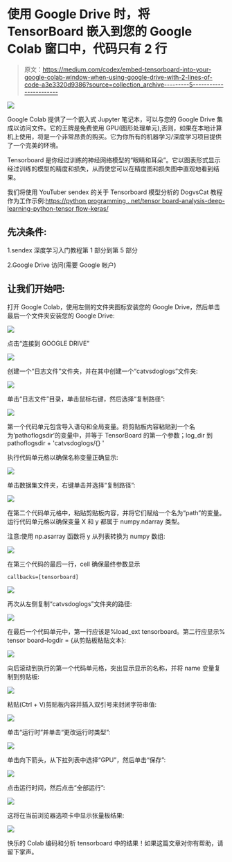 # 使用 Google Drive 时，将 TensorBoard 嵌入到您的 Google Colab 窗口中，代码只有 2 行

> 原文：<https://medium.com/codex/embed-tensorboard-into-your-google-colab-window-when-using-google-drive-with-2-lines-of-code-a3e3320d9386?source=collection_archive---------5----------------------->

![](img/8131a2055bc64790e29a1af79c4ab68a.png)

Google Colab 提供了一个嵌入式 Jupyter 笔记本，可以与您的 Google Drive 集成以访问文件。它的王牌是免费使用 GPU(图形处理单元),否则，如果在本地计算机上使用，将是一个非常昂贵的购买。它为你所有的机器学习/深度学习项目提供了一个完美的环境。

Tensorboard 是你经过训练的神经网络模型的“眼睛和耳朵”。它以图表形式显示经过训练的模型的精度和损失，从而使您可以在精度图和损失图中直观地看到结果。

我们将使用 YouTuber sendex 的关于 Tensorboard 模型分析的 DogvsCat 教程作为工作示例:[https://python programming . net/tensor board-analysis-deep-learning-python-tensor flow-keras/](https://pythonprogramming.net/tensorboard-analysis-deep-learning-python-tensorflow-keras/)

## 先决条件:

1.sendex 深度学习入门教程第 1 部分到第 5 部分

2.Google Drive 访问(需要 Google 帐户)

## 让我们开始吧:

打开 Google Colab，使用左侧的文件夹图标安装您的 Google Drive，然后单击最后一个文件夹安装您的 Google Drive:

![](img/e30d883c4762b15e77c4cf8315ae81e7.png)

点击“连接到 GOOGLE DRIVE”

![](img/4cb54218fb2d6ee8566092d234368b9b.png)

创建一个“日志文件”文件夹，并在其中创建一个“catvsdoglogs”文件夹:

![](img/59d90a3c8aedfcf6158801280545270e.png)

单击“日志文件”目录，单击鼠标右键，然后选择“复制路径”:

![](img/c0081dda495261ebb70c7bcad4d47872.png)

第一个代码单元包含导入语句和全局变量。将剪贴板内容粘贴到一个名为‘pathoflogsdir’的变量中，并等于 TensorBoard 的第一个参数；log_dir 到 pathoflogsdir + 'catvsdoglogs/{} '

执行代码单元格以确保名称变量正确显示:

![](img/4169597d681891c46fb86be7ac393243.png)

单击数据集文件夹，右键单击并选择“复制路径”:

![](img/a990bf09737f050beeb96992f6019883.png)

在第二个代码单元格中，粘贴剪贴板内容，并将它们赋给一个名为“path”的变量。运行代码单元格以确保变量 X 和 y 都属于 numpy.ndarray 类型。

注意:使用 np.asarray 函数将 y 从列表转换为 numpy 数组:

![](img/a309f7b61e6ec19216a800ab156469a8.png)

在第三个代码的最后一行，cell 确保最终参数显示

```
callbacks=[tensorboard]
```

![](img/d8c4ffe05b007dcb9ba3ef742b31db6c.png)

再次从左侧复制“catvsdoglogs”文件夹的路径:

![](img/390c17f6c24b49885bca91c193767155.png)

在最后一个代码单元中，第一行应该是%load_ext tensorboard。第二行应显示% tensor board–logdir = {从剪贴板粘贴文本}:

![](img/2cd313f3bdaac8c3c9d92a5a469387f1.png)

向后滚动到执行的第一个代码单元格，突出显示显示的名称，并将 name 变量复制到剪贴板:

![](img/12e68dd0de09be9e3da07ea6e2a47b60.png)

粘贴(Ctrl + V)剪贴板内容并插入双引号来封闭字符串值:

![](img/046748a9503bea2ecdf27f95a4eaa948.png)

单击“运行时”并单击“更改运行时类型”:

![](img/9ef6a51e9bc68a9674737ee2c9ce8a5f.png)

单击向下箭头，从下拉列表中选择“GPU”，然后单击“保存”:

![](img/cb751f96cd353e0bd3a3676218e423a1.png)

点击运行时间，然后点击“全部运行”:

![](img/9381652ae27445289e0d5cd569ac1e53.png)

这将在当前浏览器选项卡中显示张量板结果:

![](img/2bfa2e3f8b7d5f6195d6173d72fada64.png)

快乐的 Colab 编码和分析 tensorboard 中的结果！如果这篇文章对你有帮助，请留下掌声。